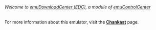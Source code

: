 ###### Welcome to [emuDownloadCenter (EDC)](https://github.com/PhoenixInteractiveNL/emuDownloadCenter/wiki/), a module of [emuControlCenter](https://github.com/PhoenixInteractiveNL/emuControlCenter/wiki/)

For more information about this emulator, visit the [**Chankast**](https://github.com/PhoenixInteractiveNL/emuDownloadCenter/wiki/Emulator-chankast#menu) page.
